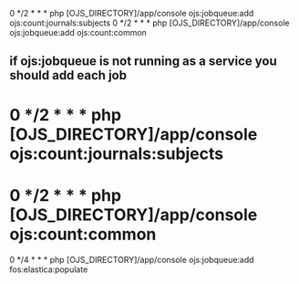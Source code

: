 0 */2 * * * php [OJS_DIRECTORY]/app/console ojs:jobqueue:add ojs:count:journals:subjects
0 */2 * * * php [OJS_DIRECTORY]/app/console ojs:jobqueue:add ojs:count:common

## if ojs:jobqueue is not running as a service you should add each job 
# 0 */2 * * * php [OJS_DIRECTORY]/app/console  ojs:count:journals:subjects
# 0 */2 * * * php [OJS_DIRECTORY]/app/console  ojs:count:common

0 */4 * * * php [OJS_DIRECTORY]/app/console ojs:jobqueue:add fos:elastica:populate 
